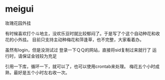 meigui
======

玫瑰花园外挂

有时候喜欢打个斗地主，没欢乐豆时就比较郁闷了。于是写了个这个自动种花和收花的小外挂。
目前只支持主动种梅花和萍逢草，也不完整，大家看着办。

虽然有login，但是没测试过
登录一下ＱＱ的网站，直接将sid复制过来就行了
运行时，请保证金钱较为充足

引用一下库，循环一下，就可以了，也可以使用crontab来处理。
梅花五个小时成熟，最好是五个小时左右收一次。
